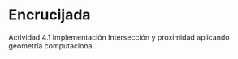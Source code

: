 # Encrucijada
Actividad 4.1 Implementación Intersección y proximidad aplicando geometría computacional.
